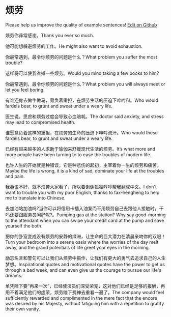 # 烦劳

Please help us improve the quality of example sentences! [Edit on Github](https://github.com/jiyushe/jiyu-example-sentence-source/blob/main/chinese/fanlao.md)

<p><span class="chinese">烦劳你非常感谢。</span><span class="english">Thank you ever so much.</span></p>

<p><span class="chinese">他可能想躲避烦劳的工作。</span><span class="english">He might also want to avoid exhaustion.</span></p>

<p><span class="chinese">你最常遇到，最令你烦劳的问题是什么？</span><span class="english">What problem you suffer the most trouble?</span></p>

<p><span class="chinese">这样将可以使我省掉一些烦劳。</span><span class="english">Would you mind taking a few books to him?</span></p>

<p><span class="chinese">你最常遇到，最令你烦劳的问题是什么？</span><span class="english">What problem you will always meet or let you feel boring.</span></p>

<p><span class="chinese">有谁还肯去做牛做马，背负着重担，在烦劳生活的压迫下呻吟和。</span><span class="english">Who would fardels bear, to grunt and sweat under a weary life.</span></p>

<p><span class="chinese">医生说，思虑和烦劳过度会导致心血暗耗。</span><span class="english">The doctor said anxiety, and stress may lead to compromised health.</span></p>

<p><span class="chinese">谁愿意负着这样的重担，在烦劳的生命的压迫下呻吟流汗。</span><span class="english">Who would these fardels bear, to grunt and sweat under a weary life.</span></p>

<p><span class="chinese">已经有越来越多的人求助于瑜伽来舒缓现代生活的烦劳。</span><span class="english">It’s what more and more people have been turning to to ease the troubles of modern life.</span></p>

<p><span class="chinese">也许人生的开始就是种错误，它是种悲伤的起初，主宰着你一生的烦劳和痛苦。</span><span class="english">Maybe the life is wrong, it is a kind of sad, dominate your life at the troubles and pain.</span></p>

<p><span class="chinese">我英语不好，就不烦劳大家看了，所以要谢谢狐狸哼哼帮我翻成中文。</span><span class="english">I don't want to trouble you with my poor English, thanks to fax-hengheng to help me to translate into Chinese.</span></p>

<p><span class="chinese">去加油站加油吗?当你可以将信用卡插入油泵而不用烦劳自己去跟他人接触时，干吗还要跟服务员问好呢?。</span><span class="english">Pumping gas at the station? Why say good-morning to the attendant when you can swipe your credit card at the pump and save yourself the both.</span></p>

<p><span class="chinese">把你的卧室变成没有烦劳的安静的绿洲，让生命的巨大潜力在清晨亲吻你的双眼！</span><span class="english">Turn your bedroom into a serene oasis where the worries of the day melt away, and the grand potentials of life greet your eyes in the morning.</span></p>

<p><span class="chinese">励志名言和警句可以让我们从烦劳中振作，让我们有更大的勇气去追求自己的人生梦想。</span><span class="english">Inspirational quotes and motivational quotes have the power to get us through a bad week, and can even give us the courage to pursue our life's dreams.</span></p>

<p><span class="chinese">单凭陛下要“再来一次”，已经使演员们深受荣宠，这对他们已经是足够的报酬，再用不着满足他们的虚荣，烦劳陛下费神去重看一遍了。</span><span class="english">The company would feel sufficiently rewarded and complimented in the mere fact that the encore was desired by his Majesty, without fatiguing him with a repetition to gratify their own vanity.</span></p>


